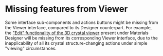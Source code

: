 # Missing features from Viewer

Some interface sub-components and actions buttons might be missing from the Viewer interface, compared to its Designer counterpart. For example, the ["Edit" functionality of the 3D crystal viewer](/materials-designer/3d-editor/edit.md) present under Materials Designer will be missing from its corresponding Viewer interface, due to the inapplicability of all its crystal structure-changing actions under simple "viewing" circumstances. 
